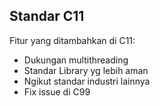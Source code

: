 ## Standar C11

Fitur yang ditambahkan di C11:
- Dukungan multithreading
- Standar Library yg lebih aman
- Ngikut standar industri lainnya
- Fix issue di C99